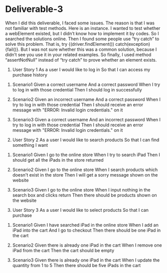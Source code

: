 # Deliverable-3

When I did this deliverable, I faced some issues. The reason is that I was not familiar with test methods. Here is an instance. I wanted to test whether a webElement existed, but I didn’t know how to implement it by codes. So I searched the solutions online. Then I found some people use “try catch” to solve this problem. That is, try {(driver.findElement()) catch(exception){fail()}. But I was not sure whether this was a common solution, because I didn’t see you use it in your related examples. So finally, I used method “assertNotNull” instead of “try catch” to prove whether an element exists.

1. User Story 1
  As a user
  I would like to log in
  So that I can access my purchase history

  1) Scenario1
    Given a correct username
    And a correct password
    When I try to log in with those credential
    Then I should log in successfully

2) Scenario2
  Given an incorrect username
  And a correct password
  When I try to log in with those credential
  Then I should receive an error message with "ERROR: Invalid login credentials." on it
     
3) Scenario3
  Given a correct username
  And an incorrect password
  When I try to log in with those credential
  Then I should receive an error message with "ERROR: Invalid login credentials." on it
  

2. User Story 2
    As a user
    I would like to search products
    So that I can find something I want

1) Scenario1
    Given I go to the online store
    When I try to search iPad
    Then I should get all the iPads in the store returned

2) Scenario2
    Given I go to the online store
    When I search products which doesn't exist in the store
    Then I will get a sorry message shown on the website

3) Scenario3
    Given I go to the online store
    When I input nothing in the search box and clicks return
    Then there should be products shown on the website

3. User Story 3
    As a user
    I would like to select products 
    So that I can purchase

1) Scenario1
    Given I have searched iPad in the online store
    When I add an iPad into the cart
    And I go to checkout
    Then there should be one iPad in the cart

2) Scenario2
    Given there is already one iPad in the cart
    When I remove one iPad from the cart
    Then the cart should be empty

3) Scenario3
    Given there is already one iPad in the cart
    When I update the quantity from 1 to 5
    Then there should be five iPads in the cart


